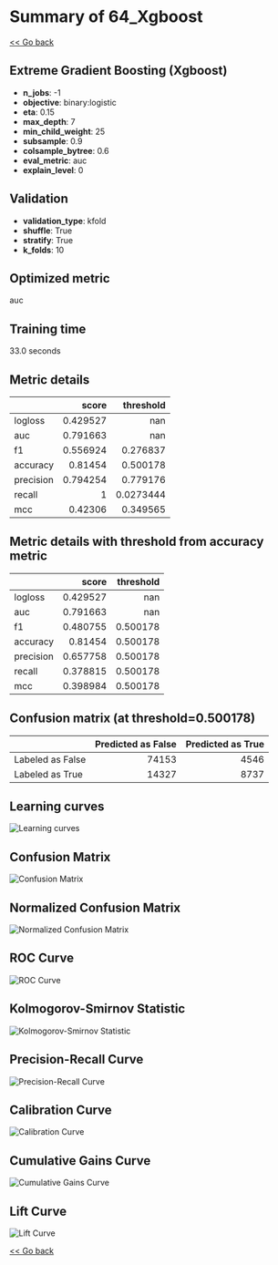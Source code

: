 # Summary of 64_Xgboost

[<< Go back](../README.md)


## Extreme Gradient Boosting (Xgboost)
- **n_jobs**: -1
- **objective**: binary:logistic
- **eta**: 0.15
- **max_depth**: 7
- **min_child_weight**: 25
- **subsample**: 0.9
- **colsample_bytree**: 0.6
- **eval_metric**: auc
- **explain_level**: 0

## Validation
 - **validation_type**: kfold
 - **shuffle**: True
 - **stratify**: True
 - **k_folds**: 10

## Optimized metric
auc

## Training time

33.0 seconds

## Metric details
|           |    score |   threshold |
|:----------|---------:|------------:|
| logloss   | 0.429527 | nan         |
| auc       | 0.791663 | nan         |
| f1        | 0.556924 |   0.276837  |
| accuracy  | 0.81454  |   0.500178  |
| precision | 0.794254 |   0.779176  |
| recall    | 1        |   0.0273444 |
| mcc       | 0.42306  |   0.349565  |


## Metric details with threshold from accuracy metric
|           |    score |   threshold |
|:----------|---------:|------------:|
| logloss   | 0.429527 |  nan        |
| auc       | 0.791663 |  nan        |
| f1        | 0.480755 |    0.500178 |
| accuracy  | 0.81454  |    0.500178 |
| precision | 0.657758 |    0.500178 |
| recall    | 0.378815 |    0.500178 |
| mcc       | 0.398984 |    0.500178 |


## Confusion matrix (at threshold=0.500178)
|                  |   Predicted as False |   Predicted as True |
|:-----------------|---------------------:|--------------------:|
| Labeled as False |                74153 |                4546 |
| Labeled as True  |                14327 |                8737 |

## Learning curves
![Learning curves](learning_curves.png)
## Confusion Matrix

![Confusion Matrix](confusion_matrix.png)


## Normalized Confusion Matrix

![Normalized Confusion Matrix](confusion_matrix_normalized.png)


## ROC Curve

![ROC Curve](roc_curve.png)


## Kolmogorov-Smirnov Statistic

![Kolmogorov-Smirnov Statistic](ks_statistic.png)


## Precision-Recall Curve

![Precision-Recall Curve](precision_recall_curve.png)


## Calibration Curve

![Calibration Curve](calibration_curve_curve.png)


## Cumulative Gains Curve

![Cumulative Gains Curve](cumulative_gains_curve.png)


## Lift Curve

![Lift Curve](lift_curve.png)



[<< Go back](../README.md)
